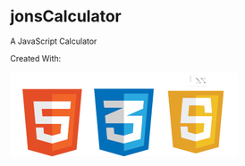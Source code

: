 # jonsCalculator
A JavaScript Calculator

Created With: <br /><br />
![HTML5 Logo](images/HTML5_Logo.png)![CSS 3 Logo](images/CSS3.png)![Java Script Logo](images/js.png)
